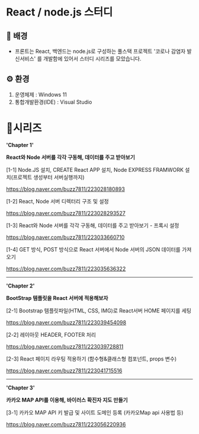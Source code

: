
# **React / node.js 스터디**

## 🧐 배경

 - 프론트는 React, 백엔드는 node.js로 구성하는 풀스택 프로젝트
 '코로나 감염자 발신서비스' 를 개발함에 있어서
 스터디 시리즈를 모았습니다.


##  ⚙️ 환경
1.  운영체제 : Windows 11
2.  통합개발환경(IDE) : Visual Studio


# 📜시리즈

    
**'Chapter 1'**

**React와 Node 서버를 각각 구동해, 데이터를 주고 받아보기**

[1-1] 
Node.JS 설치, CREATE React APP 설치, Node EXPRESS FRAMWORK 설치(프로젝트 생성부터 서버실행까지)

https://blog.naver.com/buzz7811/223028180893

[1-2]
React, Node 서버 디렉터리 구조 및 설정

https://blog.naver.com/buzz7811/223028293527

[1-3]
React와 Node 서버를 각각 구동해, 데이터를 주고 받아보기 - 프록시 설정

https://blog.naver.com/buzz7811/223033660710

[1-4]
GET 방식, POST 방식으로 React 서버에서 Node 서버의 JSON 데이터를 가져오기

https://blog.naver.com/buzz7811/223035636322

<hr>

**'Chapter 2'**

**BootStrap 템플릿을 React 서버에 적용해보자**


[2-1]
Bootstrap 템플릿파일(HTML, CSS, IMG)로 React서버 HOME 페이지를 세팅

https://blog.naver.com/buzz7811/223039454098

[2-2]
레이아웃 HEADER, FOOTER 처리

https://blog.naver.com/buzz7811/223039728811

[2-3]
React 페이지 라우팅 적용하기 (함수형&클래스형 컴포넌트, props 변수)

https://blog.naver.com/buzz7811/223041715516

<hr>

**'Chapter 3'**

**카카오 MAP API를 이용해, 바이러스 확진자 지도 만들기**

[3-1]
카카오 MAP API 키 발급 및 사이트 도메인 등록 (카카오Map api 사용법 등)

https://blog.naver.com/buzz7811/223056220936

